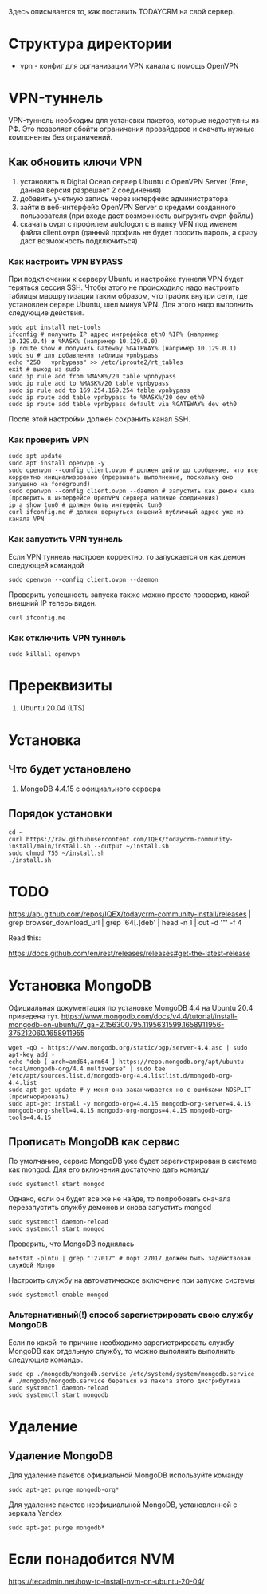 Здесь описывается то, как поставить TODAYCRM на свой сервер.

# Структура директории

* vpn - конфиг для оргнанизации VPN канала с помощь OpenVPN

# VPN-туннель

VPN-туннель необходим для установки пакетов, которые недоступны из РФ. Это позволяет обойти ограничения провайдеров и скачать нужные компоненты без ограничений.

## Как обновить ключи VPN

1. установить в Digital Ocean сервер Ubuntu с OpenVPN Server (Free, данная версия разрешает 2 соединения)
2. добавить учетную запись через интерфейс администратора
3. зайти в веб-интерфейс OpenVPN Server с кредами созданного пользователя (при входе даст возможность выгрузить ovpn файлы)
4. скачать ovpn с профилем autologon с в папку VPN под именем файла client.ovpn (данный профиль не будет просить пароль, а сразу даст возможность подключиться)

### Как настроить VPN BYPASS

При подключении к серверу Ubuntu и настройке туннеля VPN будет теряться сессия SSH. Чтобы этого не происходило надо настроить таблицы маршрутизации таким образом, что трафик внутри сети, где установлен сервре Ubuntu, шел минуя VPN. Для этого надо выполнить следующие действия.

```
sudo apt install net-tools
ifconfig # получить IP адрес интрефейса eth0 %IP% (например 10.129.0.4) и %MASK% (например 10.129.0.0)
ip route show # получить Gateway %GATEWAY% (например 10.129.0.1)
sudo su # для добавления таблицы vpnbypass
echo "250   vpnbypass" >> /etc/iproute2/rt_tables
exit # выход из sudo
sudo ip rule add from %MASK%/20 table vpnbypass
sudo ip rule add to %MASK%/20 table vpnbypass
sudo ip rule add to 169.254.169.254 table vpnbypass
sudo ip route add table vpnbypass to %MASK%/20 dev eth0
sudo ip route add table vpnbypass default via %GATEWAY% dev eth0
```

После этой настройки должен сохранить канал SSH.

### Как проверить VPN

```
sudo apt update
sudo apt install openvpn -y
sudo openvpn --config client.ovpn # должен дойти до сообщение, что все корректно инициализровано (прервывать выполнение, поскольку оно запущено на foreground)
sudo openvpn --config client.ovpn --daemon # запустить как демон кала (проверить в интерфейсе OpenVPN сервера наличие соединения)
ip a show tun0 # должен быть интерфейс tun0
curl ifconfig.me # должен вернуться вншений публичный адрес уже из канала VPN
```

### Как запустить VPN туннель

Если VPN туннель настроен корректно, то запускается он как демон следующей командой

```
sudo openvpn --config client.ovpn --daemon
```

Проверить успешность запуска также можно просто проверив, какой внешний IP теперь виден.

```
curl ifconfig.me
```

### Как отключить VPN туннель

```
sudo killall openvpn
```

# Пререквизиты

1. Ubuntu 20.04 (LTS)

# Установка

## Что будет установлено

1. MongoDB 4.4.15 с официального сервера

## Порядок установки

```
cd ~ 
curl https://raw.githubusercontent.com/IQEX/todaycrm-community-install/main/install.sh --output ~/install.sh
sudo chmod 755 ~/install.sh
./install.sh
```

# TODO

https://api.github.com/repos/IQEX/todaycrm-community-install/releases | grep browser_download_url | grep '64[.]deb' | head -n 1 | cut -d '"' -f 4

Read this: 

https://docs.github.com/en/rest/releases/releases#get-the-latest-release

# Установка MongoDB

Официальная документация по установке MongoDB 4.4 на Ubuntu 20.4 приведена тут.
https://www.mongodb.com/docs/v4.4/tutorial/install-mongodb-on-ubuntu/?_ga=2.156300795.1195631599.1658911956-375212060.1658911955

```
wget -qO - https://www.mongodb.org/static/pgp/server-4.4.asc | sudo apt-key add -
echo "deb [ arch=amd64,arm64 ] https://repo.mongodb.org/apt/ubuntu focal/mongodb-org/4.4 multiverse" | sudo tee /etc/apt/sources.list.d/mongodb-org-4.4.listlist.d/mongodb-org-4.4.list
sudo apt-get update # у меня она заканчивается но с ошибками NOSPLIT (проигнорировать)
sudo apt-get install -y mongodb-org=4.4.15 mongodb-org-server=4.4.15 mongodb-org-shell=4.4.15 mongodb-org-mongos=4.4.15 mongodb-org-tools=4.4.15
```

## Прописать MongoDB как сервис

По умолчанию, сервис MongoDB уже будет зарегистрирован в системе как mongod. Для его включения достаточно дать команду

```
sudo systemctl start mongod
```

Однако, если он будет все же не найде, то попробовать сначала перезапустить службу демонов и снова запустить mongod

```
sudo systemctl daemon-reload
sudo systemctl start mongod
```

Проверить, что MongoDB поднялась

```
netstat -plntu | grep ":27017" # порт 27017 должен быть задействован службой Mongo
```

Настроить службу на автоматическое включение при запуске системы

```
sudo systemctl enable mongod
```


### Альтернативный(!) способ зарегистрировать свою службу MongoDB

Если по какой-то причине необходимо зарегистрировать службу MongoDB как отдельную службу, то можно выполнить выполнить следующие команды.

```
sudo cp ./mongodb/mongodb.service /etc/systemd/system/mongodb.service # ./mongodb/mongodb.service береться из пакета этого дистрибутива
sudo systemctl daemon-reload
sudo systemctl start mongodb
```


# Удаление

## Удаление MongoDB

Для удаление пакетов официальной MongoDB используйте команду

```
sudo apt-get purge mongodb-org*
```

Для удаление пакетов неофициальной MongoDB, установленной с зеркала Yandex

```
sudo apt-get purge mongodb*
```


# Если понадобится NVM

https://tecadmin.net/how-to-install-nvm-on-ubuntu-20-04/